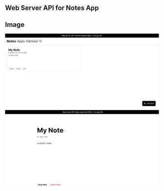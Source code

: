## Web Server API for Notes App

## Image
![New note](https://github.com/batavia0/notes-app-dicoding/blob/image/Snapshot.jpeg?raw=true)
![Edited note](https://github.com/batavia0/notes-app-dicoding/blob/image/edited_note.jpeg?raw=true)